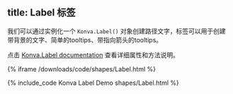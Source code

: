 title: Label 标签
---

我们可以通过实例化一个 `Konva.Label()` 对象创建路径文字，标签可以用于创建带背景的文字、简单的tooltips、带指向箭头的tooltips。

点击 [Konva.Label documentation](/api/Konva.Label.html) 查看详细属性和方法说明。

{% iframe /downloads/code/shapes/Label.html %}

{% include_code Konva Label Demo shapes/Label.html %}